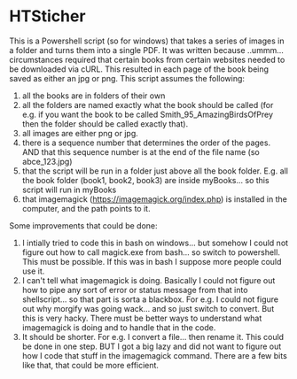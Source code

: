 # HTSticher
This is a Powershell script (so for windows) that takes a series of images in a folder and turns them into a single PDF. It was written because ..ummm... circumstances required that certain books from certain websites needed to be downloaded via cURL. This resulted in each page of the book being saved as either an jpg or png. This script assumes the following:

1. all the books are in folders of their own
2. all the folders are named exactly what the book should be called (for e.g. if you want the book to be called Smith_95_AmazingBirdsOfPrey then the folder should be called exactly that). 
3. all images are either png or jpg. 
4. there is a sequence number that determines the order of the pages. AND that this sequence number is at the end of the file name (so abce_123.jpg)
5. that the script will be run in a folder just above all the book folder. E.g. all the book folder (book1, book2, book3) are inside myBooks... so this script will run in myBooks
6. that imagemagick (https://imagemagick.org/index.php) is installed in the computer, and the path points to it. 

Some improvements that could be done:
1. I intially tried to code this in bash on windows... but somehow I could not figure out how to call magick.exe from bash... so switch to powershell. This must be possible. If this was in bash I suppose more people could use it. 
2. I can't tell what imagemagick is doing. Basically I could not figure out how to pipe any sort of error or status message from that into shellscript... so that part is sorta a blackbox. For e.g. I could not figure out why morgify was going wack... and so just switch to convert. But this is very hacky. There must be better ways to understand what imagemagick is doing and to handle that in the code. 
3. It should be shorter. For e.g. I convert a file... then rename it. This could be done in one step. BUT I got a big lazy and did not want to figure out how I code that stuff in the imagemagick command. There are a few bits like that, that could be more efficient. 
